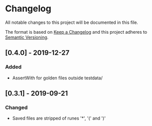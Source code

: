 # Changelog
All notable changes to this project will be documented in this file.

The format is based on [Keep a Changelog](http://keepachangelog.com/en/1.0.0/)
and this project adheres to [Semantic Versioning](http://semver.org/spec/v2.0.0.html).

## [0.4.0] - 2019-12-27
### Added

- AssertWith for golden files outside testdata/

## [0.3.1] - 2019-09-21

### Changed

- Saved files are stripped of runes '*', '(' and ')'
